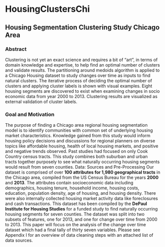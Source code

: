 # HousingClustersChi
## Housing Segmentation Clustering Study Chicago Area

### Abstract 
Clustering is not yet an exact science and requires a bit of “art”, in terms of domain knowledge and expertise, to help find an optimal number of clusters and validate results.   The partitioning around medoids algorithm is applied to a Chicago Housing dataset to study changes over time as inputs to find natural clusters.  The iterative process of deciding the optimal number of clusters and applying cluster labels is shown with visual examples.  Eight housing segments are discovered to exist when examining changes in socio economic data from year 2000 to 2013.  Clustering results are visualized as external validation of cluster labels.

### Goal and Motivation 
The purpose of finding a Chicago area regional housing segmentation model is to identify communities with common set of underlying housing market characteristics.  Knowledge gained from this study would inform housing policy decisions and discussions for regional planners on diverse topics like affordable housing, health of local housing markets, and positive and negative trends observed.
Past studies had focused on only Cook Country census tracts.  This study combines both suburban and urban tracts together purposely to see what naturally occurring housing segments would result from seven counties.
Data: Sources and Pre-Processing
Our dataset is comprised of over **100 attributes for 1,980 geographical tracts** in the Chicago area, compiled from the US Census Bureau for the years **2000** and **2013**.  The attributes contain socioeconomic data including demographics, housing tenure, household income, housing costs, education, population density, age of housing, and housing density.  There were also internally collected housing market activity data like foreclosures and cash transactions.  This dataset has been compiled by the **DePaul Institute for Housing Studies** for a funded study to find naturally occurring housing segments for seven counties.  The dataset was split into two subsets of features, one for 2013, and one for change over time from 2000 to 2013.  This paper will focus on the analysis of the change over time dataset which had a final tally of thirty seven variables.  Please see Appendix I for an overview of data cleaning steps with an attached list of data sources.

